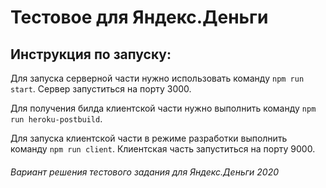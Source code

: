 # Тестовое для Яндекс.Деньги
## Инструкция по запуску:
Для запуска серверной части нужно использовать команду `npm run start`. Сервер запуститься на порту 3000.

Для получения билда клиентской части нужно выполнить команду `npm run heroku-postbuild`.

Для запуска клиентской части в режиме разработки выполнить команду `npm run client`. Клиентская часть запуститься на порту 9000.

###### Вариант решения тестового задания для Яндекс.Деньги 2020
